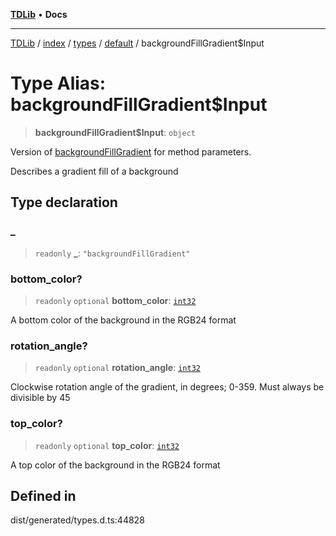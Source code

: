 [**TDLib**](../../../../../../README.md) • **Docs**

***

[TDLib](../../../../../../modules.md) / [index](../../../../../README.md) / [types](../../../README.md) / [default](../README.md) / backgroundFillGradient$Input

# Type Alias: backgroundFillGradient$Input

> **backgroundFillGradient$Input**: `object`

Version of [backgroundFillGradient](backgroundFillGradient.md) for method parameters.

Describes a gradient fill of a background

## Type declaration

### \_

> `readonly` **\_**: `"backgroundFillGradient"`

### bottom\_color?

> `readonly` `optional` **bottom\_color**: [`int32`](int32.md)

A bottom color of the background in the RGB24 format

### rotation\_angle?

> `readonly` `optional` **rotation\_angle**: [`int32`](int32.md)

Clockwise rotation angle of the gradient, in degrees; 0-359. Must always be divisible by 45

### top\_color?

> `readonly` `optional` **top\_color**: [`int32`](int32.md)

A top color of the background in the RGB24 format

## Defined in

dist/generated/types.d.ts:44828
